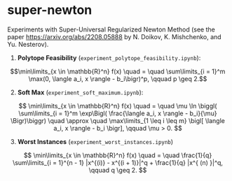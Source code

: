 # super-newton

Experiments with Super-Universal Regularized Newton Method (see the paper https://arxiv.org/abs/2208.05888
by N. Doikov, K. Mishchenko, and Yu. Nesterov).

1. **Polytope Feasibility** (`experiment_polytope_feasibility.ipynb`):

$$\min\limits_{x \in \mathbb{R}^n} f(x) 
\quad = \quad \sum\limits_{i = 1}^m \max(0,  \langle a_i, x \rangle - b_i\bigr)^p,
\qquad p \geq 2.$$

2. **Soft Max** (`experiment_soft_maximum.ipynb`):

$$
\min\limits_{x \in \mathbb{R}^n} f(x)
\quad = \quad \mu \ln \biggl(  \sum\limits_{i = 1}^m \exp\Bigl( \frac{\langle a_i, x \rangle - b_i}{\mu} \Bigr)\biggr)
\quad \approx \quad \max\limits_{1 \leq i \leq m} \bigl[ \langle a_i, x \rangle - b_i \bigr], 
\qquad \mu > 0.
$$

3. **Worst Instances** (`experiment_worst_instances.ipynb`)

$$
\min\limits_{x \in \mathbb{R}^n} f(x)
\quad = \quad \frac{1}{q} 
\sum\limits_{i = 1}^{n - 1} |x^{(i)} - x^{(i + 1)}|^q + \frac{1}{q} |x^{ (n) }|^q,
\qquad q \geq 2.
$$
